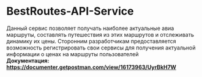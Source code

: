 # BestRoutes-API-Service
Данный сервис позволяет получать наиболее актуальные авиа маршруты, составлять путешествия из этих маршрутов и отслеживать динамику их цены. Сторонним разработчикам предоставляется возможность регистрировать свои сервисы для получения актуальной информации о ценах на маршруты пользователей <br/>
<b>Документация: https://documenter.getpostman.com/view/16173963/UyrBkH7W